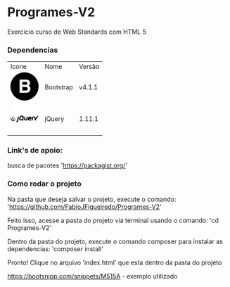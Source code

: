 # Programes-V2
Exercício curso de Web Standards com HTML 5

### Dependencias

<table>
	<tr>
		<td>Icone</td>
		<td>Nome</td>
		<td>Versão</td>
	</tr>
	<tr>
		<td>
			<img src="icones/Bootstrap.png" alt="Bootstrap" title="Bootstrap" />
		</td>
		<td>Bootstrap</td>
		<td>v4.1.1</td>
	</tr>
	<tr>
		<td>
			<img src="icones/JQuery.png" alt="jQuery" title="jQuery">
		</td>
		<td>jQuery</td>
		<td>1.11.1</td>
	</tr>
</table>

### Link's de apoio:
busca de pacotes
'https://packagist.org/'

### Como rodar o projeto
Na pasta que deseja salvar o projeto, execute o comando:
'https://github.com/FabioJFigueiredo/Programes-V2'

Feito isso, acesse a pasta do projeto via terminal usando o comando:
'cd Programes-V2'

Dentro da pasta do projeto, execute o comando composer para instalar as dependencias:
'composer install'

Pronto!
Clique no arquivo 'index.html' que esta dentro da pasta do projeto

https://bootsnipp.com/snippets/M515A - exemplo utilizado

